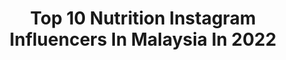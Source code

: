 ---
title: Top 10 Nutrition Instagram Influencers In Malaysia In 2022
description: >-
  Find top nutrition Instagram influencers in Malaysia in 2022. Most popular hashtags: #bodybuilding #fitness #fitnessjourney.
platform: Instagram
hits: 10
text_top: Analyze the best Instagram profiles on inBeat.
text_bottom: Our search engine has 10 Instagram influencers like this in Malaysia for you to pitch.
profiles:
  - username: "hannaqeela"
    fullname: >-
      Hanna Aqeela
    bio: >-
      Nutritionist | Model / Actress Beauty ✨: @qeelcosmetics Email: hannaqeela90@gmail.com
    location: "Malaysia"
    followers: 336407
    engagement: 355
    commentsToLikes: 0.004946
    id: ck6tj1z991uo40j71d9dsjhmq
    verified: false
    hashtags: "#poplookootd, #danielwellington, #dwmalaysia, #dwinmy"
  - username: "joannasohofficial"
    fullname: >-
      Joanna Soh
    bio: >-
      🧡 Creator @fio.app Fitness App 👧🏻 Certified Trainer & Nutrition Coach 🏋️‍♀️ Full Length Workouts on YouTube| 2mil 👇🏻 3KM Fat Burning Indoor Walk 🚶‍♀️
    location: "Malaysia"
    followers: 109010
    engagement: 202
    commentsToLikes: 0.019201
    id: ck14ipzohgnfs0i19u7hbh6gi
    verified: false
    hashtags: "#diabetes, #teamnike, #fitnessjourney, #fitnessmotivation"
  - username: "mr.jay.rosly"
    fullname: >-
      Kurus Dengan Makan Nasi 🇲🇾
    bio: >-
      HEALTH ° FITNESS ° NUTRITION 🤳🏼Kurus Fit Online Coaching 🤿 #SDiDivers 🛵 #Biker 📲 #CoachJay KLIK LINK UNTUK JOIN CABARAN BUANG LEMAK 👇🏼⬇️👇🏼
    location: "Malaysia"
    followers: 60671
    engagement: 175
    commentsToLikes: 0.012304
    id: ckf5rcfr7c6fz0j23hs7obhow
    verified: false
    hashtags: "#alhamdulillah, #syukur, #malaysia, #borderbilabukakek"
  - username: "nayeri.shahin"
    fullname: >-
      shahin nayeri
    bio: >-
      Owner-founder@ BODYCREW🇮🇷🇹🇷🇬🇧🇦🇪🇲🇾🇸🇬Exclusive distributor of Olimp nutrition🇲🇾Go nutrition🇦🇪YAMAMOTO🇲🇾🇸🇬Theproteinworks🇦🇪🇲🇾OSHEE🇦🇪ironmaxx🇰🇼
    location: "Malaysia"
    followers: 5853
    engagement: 1502
    commentsToLikes: 0.050783
    id: ck5hnajucngz70i11rwpu0kae
    verified: false
    hashtags: ""
  - username: "ragunathan24"
    fullname: >-
      Ragunathan (Men Of Steel)
    bio: >-
      🇲🇾 bodybuilder • Trainer/coach • Mr.Malaysia 2014 ( C.O.C )🏆 • Mr.Johor 2x ( C.O.C )🏆 • Men OF Steel 2014 🥇 • Squeaky Clean Classic 2019 (C.O.C)🏆
    location: "Malaysia"
    followers: 11325
    engagement: 878
    commentsToLikes: 0.045041
    id: ck15sjqdkdcsh0i1948xpciq0
    verified: false
    hashtags: "#motivation, #swole, #proses, #sizeon"
  - username: "timothyc.fitness"
    fullname: >-
      Timothy Chan Fitness
    bio: >-
      Weight Loss | Muscle Building Coach 🏋🏻‍♂️Powerlifter | Bodybuilder 🇲🇾KUL 📥DM me for collab & PT
    location: "Malaysia"
    followers: 5108
    engagement: 1142
    commentsToLikes: 0.019731
    id: ck139vtvxndb30i19fsnzvhi9
    verified: false
    hashtags: "#fitnessmotivation, #sunnyday, #sweat, #learn"
  - username: "firezze"
    fullname: >-
      Far East H
    bio: >-
      Managed by @alyfegroup faizabdulhak@hotmail.com andy@alyfegroup.com Proud Malaysian🇲🇾 Living life with passion Travel | Lifestyle | Fashion | Fitness
    location: "Malaysia"
    followers: 91453
    engagement: 273
    commentsToLikes: 0.011759
    id: ck5bwnf4em17u0i1189n4rm6z
    verified: false
    hashtags: "#alyfetalents, #guardianrayashine, #dudukrumah, #alyfegroup"
  - username: "sazali.samad.shoppe"
    fullname: >-
      Sazali Samad Shoppe
    bio: >-
      Pages : Sazali Samad www.nakubahbadan.com/sazalisamad Ambassador, Online Coaching, PTrainer 📲Wasap :+6 0104568867
    location: "Malaysia"
    followers: 57677
    engagement: 105
    commentsToLikes: 0.014918
    id: ck15sjo74dch80i19lafr9chi
    verified: false
    hashtags: "#sazalisamadfanclub, #sado, #nupreplelaki, #bodybuilder"
  - username: "baby_kilian_albert"
    fullname: >-
      Kilian Torres
    bio: >-
      ❌ #HAIR For Days🦁 ▪️Brand Rep ✖️Fashion/ Influencer/ Toy Review ▪️Dm To Collab ✖️Mama Runs My IG
    location: "Malaysia"
    followers: 51356
    engagement: 393
    commentsToLikes: 0.153645
    id: ck13d2mee3cvt0i194p4pm0bc
    verified: false
    hashtags: "#deltachildren, #dmtocollab, #learning, #dino"
  - username: "gookgiik_kochakorn"
    fullname: >-
      กุ๊กกิ๊ก กชกร
    bio: >-
      CH7 (Work) K.pinit 084-9165656 Review DM Tiktok:gookgiik21 @yuzuyuzubkk #utcc
    location: "Malaysia"
    followers: 490752
    engagement: 84
    commentsToLikes: 0.004424
    id: ck15qaf5o1vxv0i198u4cpz61
    verified: true
    hashtags: "#snapbyggx, #brunohealthysnack, #glutenfree, #vivaplusjelly"
---